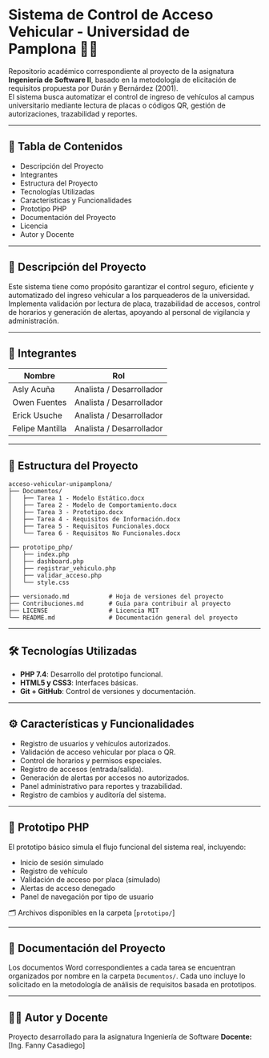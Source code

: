 # Sistema de Control de Acceso Vehicular - Universidad de Pamplona 🚗🔐

Repositorio académico correspondiente al proyecto de la asignatura **Ingeniería de Software II**, basado en la metodología de elicitación de requisitos propuesta por Durán y Bernárdez (2001).  
El sistema busca automatizar el control de ingreso de vehículos al campus universitario mediante lectura de placas o códigos QR, gestión de autorizaciones, trazabilidad y reportes.

---

## 📑 Tabla de Contenidos

- Descripción del Proyecto
- Integrantes
- Estructura del Proyecto
- Tecnologías Utilizadas
- Características y Funcionalidades
- Prototipo PHP
- Documentación del Proyecto
- Licencia
- Autor y Docente

---

## 📌 Descripción del Proyecto

Este sistema tiene como propósito garantizar el control seguro, eficiente y automatizado del ingreso vehicular a los parqueaderos de la universidad. Implementa validación por lectura de placa, trazabilidad de accesos, control de horarios y generación de alertas, apoyando al personal de vigilancia y administración.

---

## 👥 Integrantes

| Nombre                      | Rol                        |
|----------------------------|-----------------------------|
| Asly Acuña                 | Analista / Desarrollador    |
| Owen Fuentes               | Analista / Desarrollador    |
| Erick Usuche               | Analista / Desarrollador    |
| Felipe Mantilla            | Analista / Desarrollador    |
---

## 📁 Estructura del Proyecto

```plaintext
acceso-vehicular-unipamplona/
├── Documentos/
│   ├── Tarea 1 - Modelo Estático.docx
│   ├── Tarea 2 - Modelo de Comportamiento.docx
│   ├── Tarea 3 - Prototipo.docx
│   ├── Tarea 4 - Requisitos de Información.docx
│   ├── Tarea 5 - Requisitos Funcionales.docx
│   └── Tarea 6 - Requisitos No Funcionales.docx
│
├── prototipo_php/
│   ├── index.php
│   ├── dashboard.php
│   ├── registrar_vehiculo.php
│   ├── validar_acceso.php
│   └── style.css
│
├── versionado.md           # Hoja de versiones del proyecto
├── Contribuciones.md       # Guía para contribuir al proyecto
├── LICENSE                 # Licencia MIT
└── README.md               # Documentación general del proyecto

```

---

## 🛠️ Tecnologías Utilizadas

- **PHP 7.4**: Desarrollo del prototipo funcional.
- **HTML5 y CSS3**: Interfaces básicas.
- **Git + GitHub**: Control de versiones y documentación.

---

## ⚙️ Características y Funcionalidades

- Registro de usuarios y vehículos autorizados.
- Validación de acceso vehicular por placa o QR.
- Control de horarios y permisos especiales.
- Registro de accesos (entrada/salida).
- Generación de alertas por accesos no autorizados.
- Panel administrativo para reportes y trazabilidad.
- Registro de cambios y auditoría del sistema.

---

## 🧪 Prototipo PHP

El prototipo básico simula el flujo funcional del sistema real, incluyendo:

- Inicio de sesión simulado
- Registro de vehículo
- Validación de acceso por placa (simulado)
- Alertas de acceso denegado
- Panel de navegación por tipo de usuario

🗂️ Archivos disponibles en la carpeta [`prototipo/`]

---

## 📄 Documentación del Proyecto

Los documentos Word correspondientes a cada tarea se encuentran organizados por nombre en la carpeta `Documentos/`. Cada uno incluye lo solicitado en la metodología de análisis de requisitos basada en prototipos.

---



## 👨‍🏫 Autor y Docente

Proyecto desarrollado para la asignatura Ingeniería de Software
**Docente:** [Ing. Fanny Casadiego]
